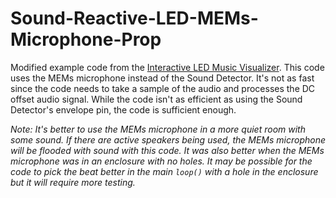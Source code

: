 Sound-Reactive-LED-MEMs-Microphone-Prop
========================================

Modified example code from the [Interactive LED Music Visualizer](https://learn.sparkfun.com/tutorials/interactive-led-music-visualizer/all). This code uses the MEMs microphone instead of the Sound Detector. It's not as fast since the code needs to take a sample of the audio and processes the DC offset audio signal. While the code isn't as efficient as using the Sound Detector's envelope pin, the code is sufficient enough.

_Note: It's better to use the MEMs microphone in a more quiet room with some sound. If there are active speakers being used, the MEMs microphone will be flooded with sound with this code. It was also better when the MEMs microphone was in an enclosure with no holes. It may be possible for the code to pick the beat better in the main `loop()` with a hole in the enclosure but it will require more testing._
